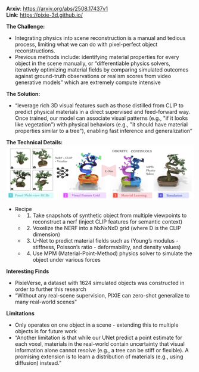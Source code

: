 **Arxiv**: https://arxiv.org/abs/2508.17437v1  
**Link**: https://pixie-3d.github.io/

**The Challenge:**  
- Integrating physics into scene reconstruction is a manual and tedious process, limiting what we can do with pixel-perfect object reconstructions.  
- Previous methods include: identifying material properties for every object in the scene manually, or “differentiable physics solvers, iteratively optimizing material fields by comparing simulated outcomes against ground-truth observations or realism scores from video generative models” which are extremely compute intensive

**The Solution:**  
- “leverage rich 3D visual features such as those distilled from CLIP to predict physical materials in a direct supervised and feed-forward way. Once trained, our model can associate visual patterns (e.g., "if it looks like vegetation") with physical behaviors (e.g., "it should have material properties similar to a tree"), enabling fast inference and generalization”

**The Technical Details:**  
![d](./images/pixie.png)

- Recipe  
  - 1) Take snapshots of synthetic object from multiple viewpoints to reconstruct a nerf (inject CLIP features for semantic context)  
  - 2) Voxelize the NERF into a NxNxNxD grid (where D is the CLIP dimension)  
  - 3) U-Net to predict material fields such as (Young’s modulus - stiffness, Poisson’s ratio - deformability, and density values)  
  - 4) Use MPM (Material-Point-Method) physics solver to simulate the object under various forces  

**Interesting Finds**  
- PixieVerse, a dataset with 1624 simulated objects was constructed in order to further this research  
- “Without any real-scene supervision, PIXIE can zero-shot generalize to many real-world scenes”

**Limitations**  
- Only operates on one object in a scene - extending this to multiple objects is for future work  
- “Another limitation is that while our UNet predict a point estimate for each voxel, materials in the real-world contain uncertainty that visual information alone cannot resolve (e.g., a tree can be stiff or flexible). A promising extension is to learn a distribution of materials (e.g., using diffusion) instead.”

